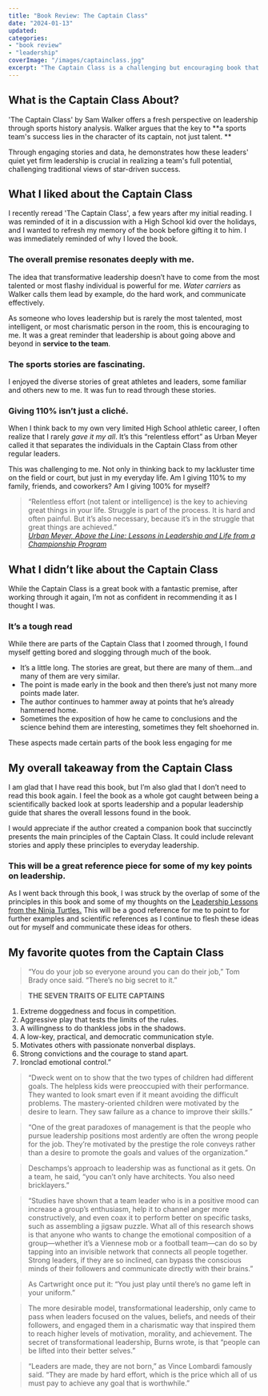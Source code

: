 ```yaml
---
title: "Book Review: The Captain Class"
date: "2024-01-13"
updated:
categories: 
- "book review"
- "leadership"
coverImage: "/images/captainclass.jpg"
excerpt: "The Captain Class is a challenging but encouraging book that explores what separates 'the Captain Class' from ordinary leaders."
---
```


<script>
import BookSearch from '$lib/components/BookSearch.svelte';
</script>

<BookSearch bookID="jupUDwAAQBAJ" />


## What is the Captain Class About?

'The Captain Class' by Sam Walker offers a fresh perspective on leadership through sports history analysis. Walker argues that the key to **a sports team's success lies in the character of its captain, not just talent. **

Through engaging stories and data, he demonstrates how these leaders' quiet yet firm leadership is crucial in realizing a team's full potential, challenging traditional views of star-driven success.

## What I liked about the Captain Class
I recently reread 'The Captain Class', a few years after my initial reading. I was reminded of it in a discussion with a High School kid over the holidays, and I wanted to refresh my memory of the book before gifting it to him. I was immediately reminded of why I loved the book. 

### The overall premise resonates deeply with me.
The idea that transformative leadership doesn’t have to come from the most talented or most flashy individual is powerful for me. *Water carriers* as Walker calls them lead by example, do the hard work, and communicate effectively. 

As someone who loves leadership but is rarely the most talented, most intelligent, or most charismatic person in the room, this is encouraging to me.  It was a great reminder that leadership is about going above and beyond in **service to the team**. 

### The sports stories are fascinating.
I enjoyed the diverse stories of great athletes and leaders, some familiar and others new to me. It was fun to read through these stories. 

### Giving 110% isn’t just a cliché.
When I think back to my own very limited High School athletic career, I often realize that I rarely *gave it my all*. It’s this “relentless effort” as Urban Meyer called it that separates the individuals in the Captain Class from other regular leaders. 

This was challenging to me. Not only in thinking back to my lackluster time on the field or court, but just in my everyday life. Am I giving 110% to my family, friends, and coworkers? Am I giving 100% for myself? 

> “Relentless effort \(not talent or intelligence\) is the key to achieving great things in your life. Struggle is part of the process. It is hard and often painful. But it’s also necessary, because it’s in the struggle that great things are achieved.” <br />
[*Urban Meyer, Above the Line: Lessons in Leadership and Life from a Championship Program*](https://www.goodreads.com/quotes/8890819-relentless-effort-not-talent-or-intelligence-is-the-key-to)

## What I didn’t like about the Captain Class

While the Captain Class is a great book with a fantastic premise, after working through it again, I’m not as confident in recommending it as I thought I was. 

### It’s a tough read

While there are parts of the Captain Class that I zoomed through, I found myself getting bored and slogging through much of the book. 
- It’s a little long. The stories are great, but there are many of them…and many of them are very similar. 
- The point is made early in the book and then there’s just not many more points made later.
- The author continues to hammer away at points that he’s already hammered home. 
- Sometimes the exposition of how he came to conclusions and the science behind them are interesting, sometimes they felt shoehorned in.

These aspects made certain parts of the book less engaging for me

## My overall takeaway from the Captain Class

I am glad that I have read this book, but I’m also glad that I don’t need to read this book again. I feel the book as a whole got caught between being a scientifically backed look at sports leadership and a popular leadership guide that shares the overall lessons found in the book.

I would appreciate if the author created a companion book that succinctly presents the main principles of the Captain Class. It could include relevant stories and apply these principles to everyday leadership.

### This will be a great reference piece for some of my key points on leadership.

As I went back through this book, I was struck by the overlap of some of the principles in this book and some of my thoughts on the [Leadership Lessons from the Ninja Turtles.](https://jimmylemon.com/blog/leaderships-lessons-from-the-sewer) This will be a good reference for me to point to for further examples and scientific references as I continue to flesh these ideas out for myself and communicate these ideas for others. 

## My favorite quotes from the Captain Class

> “You do your job so everyone around you can do their job,” Tom Brady once said. “There’s no big secret to it.”

> **THE SEVEN TRAITS OF ELITE CAPTAINS**
1. Extreme doggedness and focus in competition. 
2. Aggressive play that tests the limits of the rules.
3. A willingness to do thankless jobs in the shadows.
4. A low-key, practical, and democratic communication style.
5. Motivates others with passionate nonverbal displays. 
6. Strong convictions and the courage to stand apart. 
7. Ironclad emotional control.”

> “Dweck went on to show that the two types of children had different goals. The helpless kids were preoccupied with their performance. They wanted to look smart even if it meant avoiding the difficult problems. The mastery-oriented children were motivated by the desire to learn. They saw failure as a chance to improve their skills.”

> “One of the great paradoxes of management is that the people who pursue leadership positions most ardently are often the wrong people for the job. They’re motivated by the prestige the role conveys rather than a desire to promote the goals and values of the organization.”

> Deschamps’s approach to leadership was as functional as it gets. On a team, he said, “you can’t only have architects. You also need bricklayers.”

> “Studies have shown that a team leader who is in a positive mood can increase a group’s enthusiasm, help it to channel anger more constructively, and even coax it to perform better on specific tasks, such as assembling a jigsaw puzzle. What all of this research shows is that anyone who wants to change the emotional composition of a group—whether it’s a Viennese mob or a football team—can do so by tapping into an invisible network that connects all people together. Strong leaders, if they are so inclined, can bypass the conscious minds of their followers and communicate directly with their brains.”

> As Cartwright once put it: “You just play until there’s no game left in your uniform.”

> The more desirable model, transformational leadership, only came to pass when leaders focused on the values, beliefs, and needs of their followers, and engaged them in a charismatic way that inspired them to reach higher levels of motivation, morality, and achievement. The secret of transformational leadership, Burns wrote, is that “people can be lifted into their better selves.”

> “Leaders are made, they are not born,” as Vince Lombardi famously said. “They are made by hard effort, which is the price which all of us must pay to achieve any goal that is worthwhile.”

